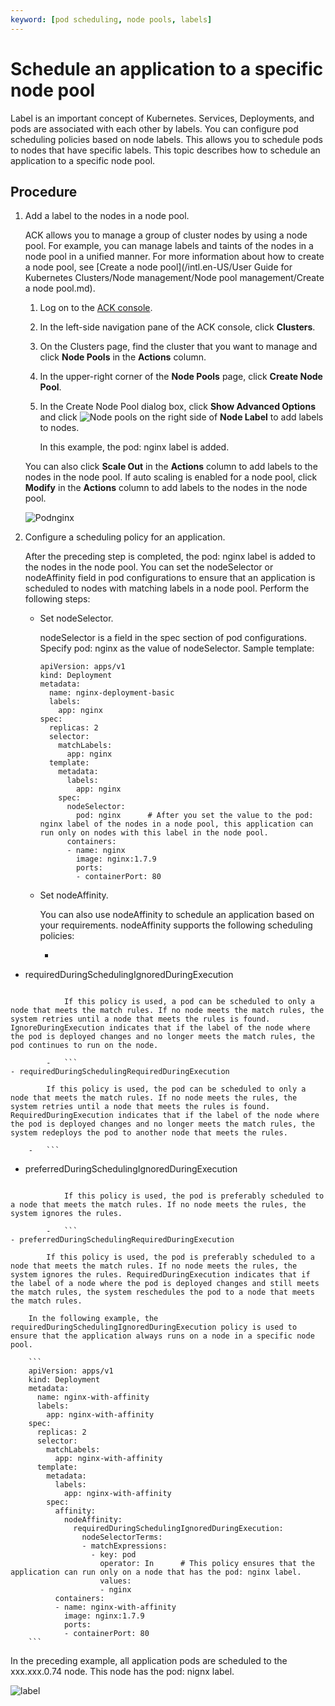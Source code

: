 ```yaml
---
keyword: [pod scheduling, node pools, labels]
---
```


# Schedule an application to a specific node pool

Label is an important concept of Kubernetes. Services, Deployments, and pods are associated with each other by labels. You can configure pod scheduling policies based on node labels. This allows you to schedule pods to nodes that have specific labels. This topic describes how to schedule an application to a specific node pool.

## Procedure

1.  Add a label to the nodes in a node pool.

    ACK allows you to manage a group of cluster nodes by using a node pool. For example, you can manage labels and taints of the nodes in a node pool in a unified manner. For more information about how to create a node pool, see [Create a node pool](/intl.en-US/User Guide for Kubernetes Clusters/Node management/Node pool management/Create a node pool.md).

    1.  Log on to the [ACK console](https://cs.console.aliyun.com).

    2.  In the left-side navigation pane of the ACK console, click **Clusters**.

    3.  On the Clusters page, find the cluster that you want to manage and click **Node Pools** in the **Actions** column.

    4.  In the upper-right corner of the **Node Pools** page, click **Create Node Pool**.

    5.  In the Create Node Pool dialog box, click **Show Advanced Options** and click ![Node pools](https://static-aliyun-doc.oss-accelerate.aliyuncs.com/assets/img/en-US/2896339061/p148967.png) on the right side of **Node Label** to add labels to nodes.

        In this example, the pod: nginx label is added.

    You can also click **Scale Out** in the **Actions** column to add labels to the nodes in the node pool. If auto scaling is enabled for a node pool, click **Modify** in the **Actions** column to add labels to the nodes in the node pool.

    ![Podnginx](https://static-aliyun-doc.oss-accelerate.aliyuncs.com/assets/img/en-US/8535580061/p148973.png)

2.  Configure a scheduling policy for an application.

    After the preceding step is completed, the pod: nginx label is added to the nodes in the node pool. You can set the nodeSelector or nodeAffinity field in pod configurations to ensure that an application is scheduled to nodes with matching labels in a node pool. Perform the following steps:

    -   Set nodeSelector.

        nodeSelector is a field in the spec section of pod configurations. Specify pod: nginx as the value of nodeSelector. Sample template:

        ```
        apiVersion: apps/v1 
        kind: Deployment
        metadata:
          name: nginx-deployment-basic
          labels:
            app: nginx
        spec:
          replicas: 2
          selector:
            matchLabels:
              app: nginx
          template:
            metadata:
              labels:
                app: nginx
            spec:
              nodeSelector:
                pod: nginx      # After you set the value to the pod: nginx label of the nodes in a node pool, this application can run only on nodes with this label in the node pool. 
              containers:
              - name: nginx
                image: nginx:1.7.9
                ports:
                - containerPort: 80
        ```

    -   Set nodeAffinity.

        You can also use nodeAffinity to schedule an application based on your requirements. nodeAffinity supports the following scheduling policies:

        -   ```
- requiredDuringSchedulingIgnoredDuringExecution
```

            If this policy is used, a pod can be scheduled to only a node that meets the match rules. If no node meets the match rules, the system retries until a node that meets the rules is found. IgnoreDuringExecution indicates that if the label of the node where the pod is deployed changes and no longer meets the match rules, the pod continues to run on the node.

        -   ```
- requiredDuringSchedulingRequiredDuringExecution
```

            If this policy is used, the pod can be scheduled to only a node that meets the match rules. If no node meets the rules, the system retries until a node that meets the rules is found. RequiredDuringExecution indicates that if the label of the node where the pod is deployed changes and no longer meets the match rules, the system redeploys the pod to another node that meets the rules.

        -   ```
- preferredDuringSchedulingIgnoredDuringExecution
```

            If this policy is used, the pod is preferably scheduled to a node that meets the match rules. If no node meets the rules, the system ignores the rules.

        -   ```
- preferredDuringSchedulingRequiredDuringExecution
```

            If this policy is used, the pod is preferably scheduled to a node that meets the match rules. If no node meets the rules, the system ignores the rules. RequiredDuringExecution indicates that if the label of a node where the pod is deployed changes and still meets the match rules, the system reschedules the pod to a node that meets the match rules.

        In the following example, the requiredDuringSchedulingIgnoredDuringExecution policy is used to ensure that the application always runs on a node in a specific node pool.

        ```
        apiVersion: apps/v1
        kind: Deployment
        metadata:
          name: nginx-with-affinity
          labels:
            app: nginx-with-affinity
        spec:
          replicas: 2
          selector:
            matchLabels:
              app: nginx-with-affinity
          template:
            metadata:
              labels:
                app: nginx-with-affinity
            spec:
              affinity:
                nodeAffinity:
                  requiredDuringSchedulingIgnoredDuringExecution:
                    nodeSelectorTerms:
                    - matchExpressions:
                      - key: pod
                        operator: In      # This policy ensures that the application can run only on a node that has the pod: nginx label. 
                        values:
                        - nginx
              containers:
              - name: nginx-with-affinity
                image: nginx:1.7.9
                ports:
                - containerPort: 80
        ```


In the preceding example, all application pods are scheduled to the xxx.xxx.0.74 node. This node has the pod: nignx label.

![label](https://static-aliyun-doc.oss-accelerate.aliyuncs.com/assets/img/en-US/8535580061/p149116.png)

